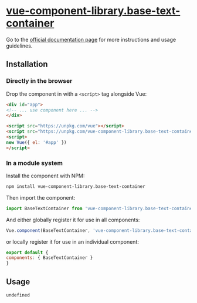 # [vue-component-library.base-text-container](https://www.vuecomponentlibrary.com/components/base-text-container.html)

Go to the [official documentation page](https://www.vuecomponentlibrary.com/components/base-text-container.html) for more instructions and usage guidelines.

## Installation

### Directly in the browser

Drop the component in with a `<script>` tag alongside Vue:

```html
<div id="app">
<!-- ... use component here ... -->
</div>

<script src="https://unpkg.com/vue"></script>
<script src="https://unpkg.com/vue-component-library.base-text-container"></script>
<script>
new Vue({ el: '#app' })
</script>
```

### In a module system

Install the component with NPM:

```bash
npm install vue-component-library.base-text-container
```

Then import the component:

```js
import BaseTextContainer from 'vue-component-library.base-text-container'
```

And either globally register it for use in all components:

```js
Vue.component(BaseTextContainer, 'vue-component-library.base-text-container')
```

or locally register it for use in an individual component:

```js
export default {
components: { BaseTextContainer }
}
```

## Usage

```html
undefined
```
